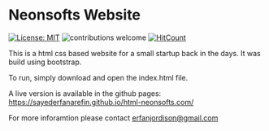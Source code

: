# Neonsofts Website
[![License: MIT](https://img.shields.io/badge/License-MIT-yellow.svg)](https://opensource.org/licenses/MIT) ![contributions welcome](https://img.shields.io/badge/contributions-welcome-brightgreen.svg?style=flat) [![HitCount](http://hits.dwyl.io/sayederfanarefin/html-neonsofts.com.svg)](http://hits.dwyl.io/sayederfanarefin/html-neonsofts.com)

This is a html css based website for a small startup back in the days. It was build using bootstrap.

To run, simply download and open the index.html file.

A live version is available in the github pages: https://sayederfanarefin.github.io/html-neonsofts.com/

For more inforamtion please contact erfanjordison@gmail.com
